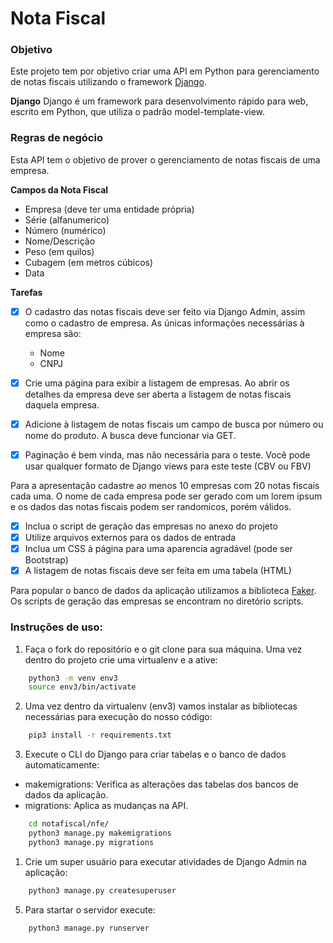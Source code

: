 # Nota Fiscal

###  Objetivo

Este projeto tem por objetivo criar uma API em Python para gerenciamento de notas fiscais utilizando o framework [Django].

**Django**
Django é um framework para desenvolvimento rápido para web, escrito em Python, que utiliza o padrão model-template-view. 

### Regras de negócio

Esta API tem o objetivo de prover o gerenciamento de notas fiscais de uma empresa.

**Campos da Nota Fiscal**

- Empresa (deve ter uma entidade própria)
- Série (alfanumerico)
- Número (numérico)
- Nome/Descrição
- Peso (em quilos)
- Cubagem (em metros cúbicos)
- Data

**Tarefas**

- [x] O cadastro das notas fiscais deve ser feito via Django Admin, assim como o cadastro de empresa. As únicas informações necessárias à empresa são: 
  - Nome
  - CNPJ

- [x] Crie uma página para exibir a listagem de empresas. Ao abrir os detalhes da empresa deve ser aberta a listagem de notas fiscais daquela empresa.

- [x] Adicione à listagem de notas fiscais um campo de busca por número ou nome do produto. A busca deve funcionar via GET.

- [x] Paginação é bem vinda, mas não necessária para o teste.
Você pode usar qualquer formato de Django views para este teste (CBV ou FBV)

Para a apresentação cadastre ao menos 10 empresas com 20 notas fiscais cada uma. O nome de cada empresa pode ser gerado com um lorem ipsum e os dados das notas fiscais podem ser randomicos, porém válidos.

- [x] Inclua o script de geração das empresas no anexo do projeto
- [x] Utilize arquivos externos para os dados de entrada
- [x] Inclua um CSS à página para uma aparencia agradável (pode ser Bootstrap)
- [x] A listagem de notas fiscais deve ser feita em uma tabela (HTML)

Para popular o banco de dados da aplicação utilizamos a biblioteca [Faker]. Os scripts de geração das empresas se encontram no diretório scripts.
### Instruções de uso:

1.  Faça o fork do repositório e o git clone para sua máquina. Uma vez dentro do projeto crie uma virtualenv e a ative:

```bash
    python3 -m venv env3
    source env3/bin/activate
```

2. Uma vez dentro da virtualenv (env3) vamos instalar as bibliotecas necessárias para execução do nosso código:

```bash
    pip3 install -r requirements.txt
```

3. Execute o CLI do Django para criar tabelas e o banco de dados automaticamente:

* makemigrations: Verifica as alterações das tabelas dos bancos de dados da aplicação.
* migrations: Aplica as mudanças na API.
  
```bash
    cd notafiscal/nfe/
    python3 manage.py makemigrations
    python3 manage.py migrations
```

1. Crie um super usuário para executar atividades de Django Admin na aplicação:

```bash
    python3 manage.py createsuperuser
```

5.  Para startar o servidor execute:

```bash
    python3 manage.py runserver
```


[Django]: https://docs.djangoproject.com/en/3.1/
[Faker]: https://faker.readthedocs.io/en/master/index.html#
